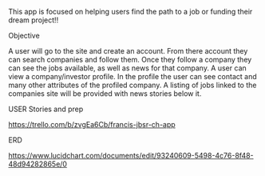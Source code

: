 This app is focused on helping users find the path to a job or funding their dream project!!

Objective

  A user will go to the site and create an account.
    From there account they can search companies and follow them.
      Once they follow a company they can see the jobs available, as well as news for that company.
  A user can view a company/investor profile.
    In the profile the user can see contact and many other attributes of the profiled company.
      A listing of jobs linked to the companies site will be provided with news stories below it.
      
USER Stories and prep

  https://trello.com/b/zvgEa6Cb/francis-jbsr-ch-app
  
ERD

  https://www.lucidchart.com/documents/edit/93240609-5498-4c76-8f48-48d94282865e/0

